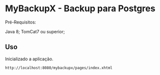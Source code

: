 
# MyBackupX - Backup para Postgres
Pré-Requisitos:

Java 8;
TomCat7 ou superior;


## Uso
Inicializado a aplicação.

    http://localhost:8080/mybackupx/pages/index.xhtml





